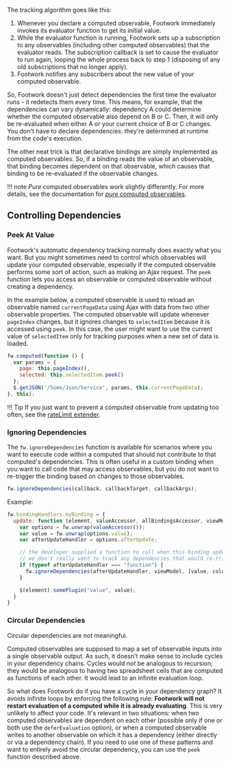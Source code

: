 The tracking algorithm goes like this:

1. Whenever you declare a computed observable, Footwork immediately invokes its evaluator function to get its initial value.
1. While the evaluator function is running, Footwork sets up a subscription to any observables (including other computed observables) that the evaluator reads. The subscription callback is set to cause the evaluator to run again, looping the whole process back to step 1 (disposing of any old subscriptions that no longer apply).
1. Footwork notifies any subscribers about the new value of your computed observable.

So, Footwork doesn't just detect dependencies the first time the evaluator runs - it redetects them every time. This means, for example, that the dependencies can vary dynamically: dependency A could determine whether the computed observable also depend on B or C. Then, it will only be re-evaluated when either A or your current choice of B or C changes. You don't have to declare dependencies: they're determined at runtime from the code's execution.

The other neat trick is that declarative bindings are simply implemented as computed observables. So, if a binding reads the value of an observable, that binding becomes dependent on that observable, which causes that binding to be re-evaluated if the observable changes.

!!! note
    *Pure* computed observables work slightly differently. For more details, see the documentation for [*pure* computed observables](computed-pure.md).

## Controlling Dependencies

### Peek At Value

Footwork's automatic dependency tracking normally does exactly what you want. But you might sometimes need to control which observables will update your computed observable, especially if the computed observable performs some sort of action, such as making an Ajax request. The `peek` function lets you access an observable or computed observable without creating a dependency.

In the example below, a computed observable is used to reload an observable named `currentPageData` using Ajax with data from two other observable properties. The computed observable will update whenever `pageIndex` changes, but it ignores changes to `selectedItem` because it is accessed using `peek`. In this case, the user might want to use the current value of `selectedItem` only for tracking purposes when a new set of data is loaded.

```javascript
fw.computed(function () {
  var params = {
    page: this.pageIndex(),
    selected: this.selectedItem.peek()
  };
  $.getJSON('/Some/Json/Service', params, this.currentPageData);
}, this);
```

!!! Tip
    If you just want to prevent a computed observable from updating too often, see the [rateLimit extender](rateLimit-observable.md).

### Ignoring Dependencies

The `fw.ignoreDependencies` function is available for scenarios where you want to execute code within a computed that should not contribute to that computed's dependencies. This is often useful in a custom binding when you want to call code that may access observables, but you do not want to re-trigger the binding based on changes to those observables.

```javascript
fw.ignoreDependencies(callback, callbackTarget, callbackArgs);
```

Example:

```javascript
fw.bindingHandlers.myBinding = {
  update: function (element, valueAccessor, allBindingsAccessor, viewModel, bindingContext) {
    var options = fw.unwrap(valueAccessor());
    var value = fw.unwrap(options.value);
    var afterUpdateHandler = options.afterUpdate;

    // the developer supplied a function to call when this binding updates, but
    // we don't really want to track any dependencies that would re-trigger this binding
    if (typeof afterUpdateHandler === "function") {
      fw.ignoreDependencies(afterUpdateHandler, viewModel, [value, color]);
    }

    $(element).somePlugin("value", value);
  }
}
```

### Circular Dependencies

Circular dependencies are not meaningful.

Computed observables are supposed to map a set of observable inputs into a single observable output. As such, it doesn't make sense to include cycles in your dependency chains. Cycles would *not* be analogous to recursion; they would be analogous to having two spreadsheet cells that are computed as functions of each other. It would lead to an infinite evaluation loop.

So what does Footwork do if you have a cycle in your dependency graph? It avoids infinite loops by enforcing the following rule: **Footwork will not restart evaluation of a computed while it is already evaluating**. This is very unlikely to affect your code. It's relevant in two situations: when two computed observables are dependent on each other (possible only if one or both use the `deferEvaluation` option), or when a computed observable writes to another observable on which it has a dependency (either directly or via a dependency chain). If you need to use one of these patterns and want to entirely avoid the circular dependency, you can use the `peek` function described above.
